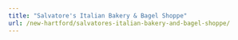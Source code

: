 ```yaml
---
title: "Salvatore's Italian Bakery & Bagel Shoppe"
url: /new-hartford/salvatores-italian-bakery-and-bagel-shoppe/
---
```

